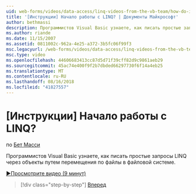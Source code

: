```yaml
---
uid: web-forms/videos/data-access/linq-videos-from-the-vb-team/how-do-i-get-started-with-linq
title: '[Инструкции] Начало работы с LINQ? | Документы Майкрософт'
author: bethmassi
description: Программистов Visual Basic узнаете, как писать простые запросы LINQ через объекты путем перемещения по файлы в файловой системе.
ms.author: riande
ms.date: 11/15/2007
ms.assetid: 0811002c-962a-4e25-a372-3b5fc06f99f3
msc.legacyurl: /web-forms/videos/data-access/linq-videos-from-the-vb-team/how-do-i-get-started-with-linq
msc.type: video
ms.openlocfilehash: 44606683413cc87d5d71f39cff82d9c9861aeb29
ms.sourcegitcommit: 45ac74e400f9f2b7dbded66297730f6f14a4eb25
ms.translationtype: MT
ms.contentlocale: ru-RU
ms.lasthandoff: 08/16/2018
ms.locfileid: "41827557"
---
```

<a name="how-do-i-get-started-with-linq"></a>[Инструкции] Начало работы с LINQ?
====================
по [Бет Масси](https://github.com/bethmassi)

Программистов Visual Basic узнаете, как писать простые запросы LINQ через объекты путем перемещения по файлы в файловой системе.

[&#9654;Просмотрите видео (9 минут)](https://channel9.msdn.com/Blogs/ASP-NET-Site-Videos/how-do-i-get-started-with-linq)

> [!div class="step-by-step"]
> [Вперед](how-do-i-perform-group-and-aggregate-queries.md)
